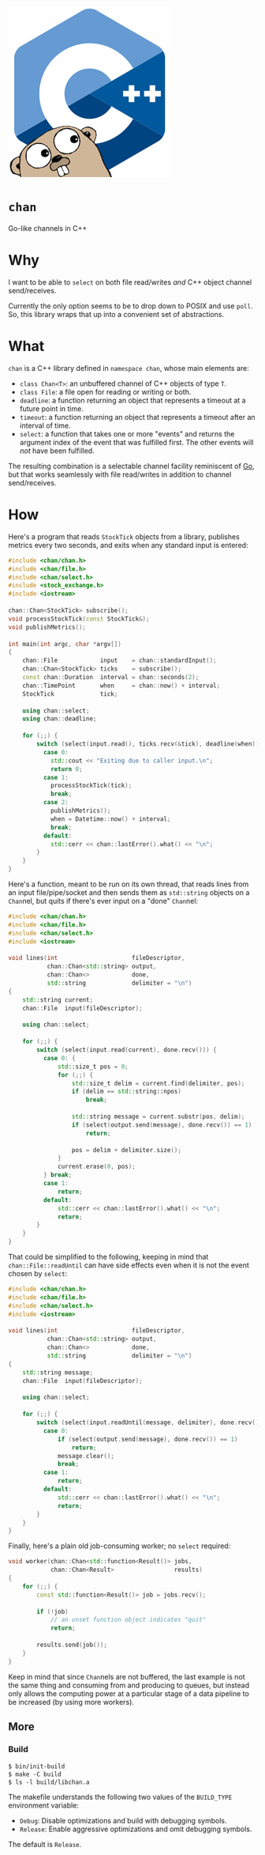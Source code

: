 ![chan](images/chan.png)

`chan`
======
Go-like channels in C++

Why
===
I want to be able to `select` on both file read/writes _and_ C++ object channel
send/receives.

Currently the only option seems to be to drop down to POSIX and use `poll`.
So, this library wraps that up into a convenient set of abstractions.

What
====
`chan` is a C++ library defined in `namespace chan`, whose main elements are:

- `class Chan<T>`: an unbuffered channel of C++ objects of type `T`.
- `class File`: a file open for reading or writing or both.
- `deadline`: a function returning an object that represents a timeout at a
  future point in time.
- `timeout`: a function returning an object that represents a timeout after
  an interval of time.
- `select`: a function that takes one or more "events" and returns the argument
  index of the event that was fulfilled first.  The other events will _not_
  have been fulfilled.

The resulting combination is a selectable channel facility reminiscent of
[Go][go], but that works seamlessly with file read/writes in addition to
channel send/receives.

How
===
Here's a program that reads `StockTick` objects from a library, publishes
metrics every two seconds, and exits when any standard input is entered:
```C++
#include <chan/chan.h>
#include <chan/file.h>
#include <chan/select.h>
#include <stock_exchange.h>
#include <iostream>

chan::Chan<StockTick> subscribe();
void processStockTick(const StockTick&);
void publishMetrics();

int main(int argc, char *argv[])
{
    chan::File            input    = chan::standardInput();
    chan::Chan<StockTick> ticks    = subscribe();
    const chan::Duration  interval = chan::seconds(2);
    chan::TimePoint       when     = chan::now() + interval;
    StockTick             tick;

    using chan::select;
    using chan::deadline;

    for (;;) {
        switch (select(input.read(), ticks.recv(&tick), deadline(when))) {
          case 0:
            std::cout << "Exiting due to caller input.\n";
            return 0;
          case 1:
            processStockTick(tick);
            break;
          case 2:
            publishMetrics();
            when = Datetime::now() + interval;
            break;
          default:
            std::cerr << chan::lastError().what() << "\n";
        }
    }
}
```

Here's a function, meant to be run on its own thread, that reads lines from an
input file/pipe/socket and then sends them as `std::string` objects on a
`Chan`nel, but quits if there's ever input on a "done" `Chan`nel:
```C++
#include <chan/chan.h>
#include <chan/file.h>
#include <chan/select.h>
#include <iostream>

void lines(int                     fileDescriptor,
           chan::Chan<std::string> output,
           chan::Chan<>            done,
           std::string             delimiter = "\n")
{
    std::string current;
    chan::File  input(fileDescriptor);

    using chan::select;

    for (;;) {
        switch (select(input.read(current), done.recv())) {
          case 0: {
              std::size_t pos = 0;
              for (;;) {
                  std::size_t delim = current.find(delimiter, pos);
                  if (delim == std::string::npos)
                      break;
                
                  std::string message = current.substr(pos, delim);
                  if (select(output.send(message), done.recv()) == 1)
                      return;

                  pos = delim + delimiter.size();
              }
              current.erase(0, pos);
          } break;
          case 1:
              return;
          default:
              std::cerr << chan::lastError().what() << "\n";
              return;
        }
    }
}
```

That could be simplified to the following, keeping in mind that
`chan::File::readUntil` can have side effects even when it is not the event
chosen by `select`:
```C++
#include <chan/chan.h>
#include <chan/file.h>
#include <chan/select.h>
#include <iostream>

void lines(int                     fileDescriptor,
           chan::Chan<std::string> output,
           chan::Chan<>            done,
           std::string             delimiter = "\n")
{
    std::string message;
    chan::File  input(fileDescriptor);

    using chan::select;

    for (;;) {
        switch (select(input.readUntil(message, delimiter), done.recv())) {
          case 0:
              if (select(output.send(message), done.recv()) == 1)
                  return;
              message.clear();
              break;
          case 1:
              return;
          default:
              std::cerr << chan::lastError().what() << "\n";
              return;
        }
    }
}
```

Finally, here's a plain old job-consuming worker; no `select` required:
```C++
void worker(chan::Chan<std::function<Result()> jobs,
            chan::Chan<Result>                 results)
{
    for (;;) {
        const std::function<Result()> job = jobs.recv();

        if (!job)
            // an unset function object indicates "quit"
            return;

        results.send(job());
    }
}
```

Keep in mind that since `Chan`nels are not buffered, the last example is not
the same thing and consuming from and producing to queues, but instead only
allows the computing power at a particular stage of a data pipeline to be
increased (by using more workers).

More
----

### Build
```console
$ bin/init-build
$ make -C build
$ ls -l build/libchan.a
```
The makefile understands the following two values of the `BUILD_TYPE`
environment variable:

- `Debug`: Disable optimizations and build with debugging symbols.
- `Release`: Enable aggressive optimizations and omit debugging symbols.

The default is `Release`.

[go]: https://golang.org/
